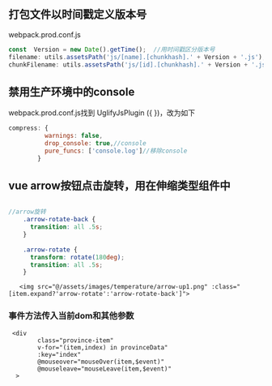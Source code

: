 ## 打包文件以时间戳定义版本号

webpack.prod.conf.js

```js
const  Version = new Date().getTime();  //用时间戳区分版本号
filename: utils.assetsPath('js/[name].[chunkhash].' + Version + '.js'),
chunkFilename: utils.assetsPath('js/[id].[chunkhash].' + Version + '.js')
```

## 禁用生产环境中的console

webpack.prod.conf.js找到 UglifyJsPlugin ({  })，改为如下

```js
compress: {
          warnings: false,
          drop_console: true,//console
          pure_funcs: ['console.log']//移除console
        }
```


## vue arrow按钮点击旋转，用在伸缩类型组件中

```scss

//arrow旋转
    .arrow-rotate-back {
      transition: all .5s;
    }
    
    .arrow-rotate {
      transform: rotate(180deg);
      transition: all .5s;
    }
```

```vue
   <img src="@/assets/images/temperature/arrow-up1.png" :class="[item.expand?'arrow-rotate':'arrow-rotate-back']">
```

###  事件方法传入当前dom和其他参数

```vue
 <div
        class="province-item"
        v-for="(item,index) in provinceData"
        :key="index"
        @mouseover="mouseOver(item,$event)"
        @mouseleave="mouseLeave(item,$event)"
  >
```

